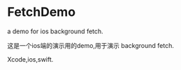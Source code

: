 # FetchDemo
a demo for ios background fetch.

这是一个ios端的演示用的demo,用于演示 background fetch.

Xcode,ios,swift.
